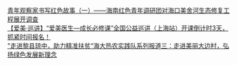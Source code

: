   
[青年观察家书写红色故事（一）——海南红色青年调研团对海口美舍河生态修复工程展开调查](http://www.dianyue.me/archives/121/xmy8q5g70oh2eah2/)  
[【爱美·巡讲】“爱美医生—成长必修课”全国公益巡讲（上海站）开课倒计时3天，抓紧时间报名！](http://www.dianyue.me/archives/898/u3si72hqfgzj29ar/)  
[&quot;走进黎县琼中，助力精准扶贫“海大热农实践队系列报道三：走进美丽大边村，弘扬绿色发展新理念](http://www.dianyue.me/archives/904/h6upb9qducryhtfs/)